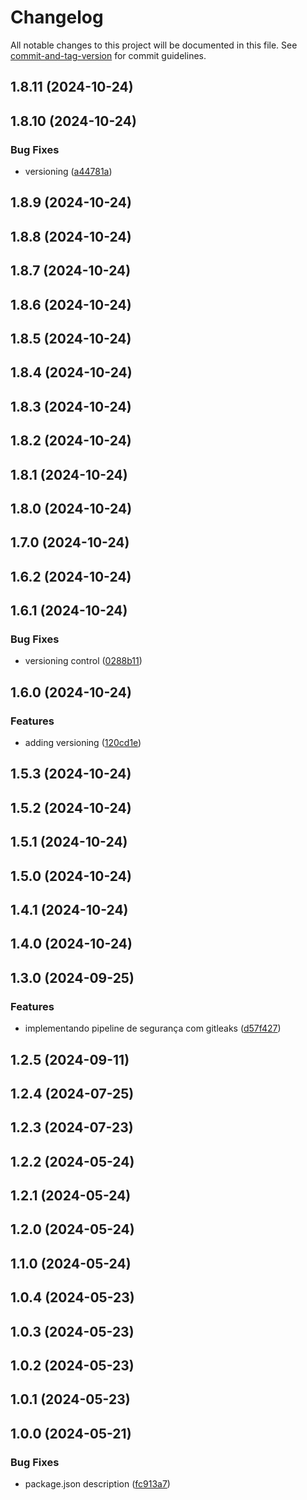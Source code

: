 # Changelog

All notable changes to this project will be documented in this file. See [commit-and-tag-version](https://github.com/absolute-version/commit-and-tag-version) for commit guidelines.

## 1.8.11 (2024-10-24)

## 1.8.10 (2024-10-24)


### Bug Fixes

* versioning ([a44781a](https://github.com/toolbox-playground/hello-world-com-docker-languages/commit/a44781ac3249e6f929782b0c63ccba653562d05d))

## 1.8.9 (2024-10-24)

## 1.8.8 (2024-10-24)

## 1.8.7 (2024-10-24)

## 1.8.6 (2024-10-24)

## 1.8.5 (2024-10-24)

## 1.8.4 (2024-10-24)

## 1.8.3 (2024-10-24)

## 1.8.2 (2024-10-24)

## 1.8.1 (2024-10-24)

## 1.8.0 (2024-10-24)

## 1.7.0 (2024-10-24)

## 1.6.2 (2024-10-24)

## 1.6.1 (2024-10-24)


### Bug Fixes

* versioning control ([0288b11](https://github.com/toolbox-playground/hello-world-com-docker-languages/commit/0288b11ec126641529ad24d1fd234cf6eef01840))

## 1.6.0 (2024-10-24)


### Features

* adding versioning ([120cd1e](https://github.com/toolbox-playground/hello-world-com-docker-languages/commit/120cd1e8853bb10198a84460447c6ed7aa64c0b3))

## 1.5.3 (2024-10-24)

## 1.5.2 (2024-10-24)

## 1.5.1 (2024-10-24)

## 1.5.0 (2024-10-24)

## 1.4.1 (2024-10-24)

## 1.4.0 (2024-10-24)

## 1.3.0 (2024-09-25)


### Features

* implementando pipeline de segurança com gitleaks ([d57f427](https://github.com/toolbox-playground/hello-world-com-docker-languages/commit/d57f427e241d79d8d3846bf0331c928bc66fb2ee))

## 1.2.5 (2024-09-11)

## 1.2.4 (2024-07-25)

## 1.2.3 (2024-07-23)

## 1.2.2 (2024-05-24)

## 1.2.1 (2024-05-24)

## 1.2.0 (2024-05-24)

## 1.1.0 (2024-05-24)

## 1.0.4 (2024-05-23)

## 1.0.3 (2024-05-23)

## 1.0.2 (2024-05-23)

## 1.0.1 (2024-05-23)

## 1.0.0 (2024-05-21)


### Bug Fixes

* package.json description ([fc913a7](https://github.com/toolbox-playground/hello-world-com-docker-languages/commit/fc913a7cb71ce82d8eb954aa45310cef599796f9))
